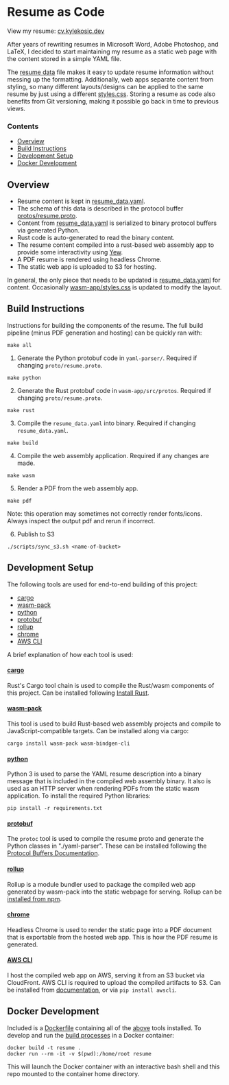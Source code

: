 # Resume as Code

View my resume: [cv.kylekosic.dev](https://cv.kylekosic.dev)


After years of rewriting resumes in Microsoft Word, Adobe Photoshop, and LaTeX, I decided to start maintaining my resume as a static web page with the content stored in a simple YAML file.


The [resume data](resume_data.yaml) file makes it easy to update resume information without messing up the formatting. Additionally, web apps separate content from styling, so many different layouts/designs can be applied to the same resume by just using a different [styles.css](wasm-app/styles.css). Storing a resume as code also benefits from Git versioning, making it possible go back in time to previous views.


### Contents
* [Overview](#overview)
* [Build Instructions](#building)
* [Development Setup](#dev-setup)
* [Docker Development](#docker-dev)


<a name="overview"></a>
## Overview

* Resume content is kept in [resume_data.yaml](resume_data.yaml).
* The schema of this data is described in the protocol buffer [protos/resume.proto](protos/resume.proto).
* Content from [resume_data.yaml](resume_data.yaml) is serialized to binary protocol buffers via generated Python.
* Rust code is auto-generated to read the binary content.
* The resume content compiled into a rust-based web assembly app to provide some interactivity using [Yew](https://yew.rs/docs/en/intro/).
* A PDF resume is rendered using headless Chrome.
* The static web app is uploaded to S3 for hosting.

In general, the only piece that needs to be updated is [resume_data.yaml](resume_data.yaml) for content. Occasionally [wasm-app/styles.css](wasm-app/styles.css) is updated to modify the layout.


<a name="building"></a>
## Build Instructions

Instructions for building the components of the resume. The full build pipeline (minus PDF generation and hosting) can be quickly ran with:
```
make all
```

1. Generate the Python protobuf code in `yaml-parser/`. Required if changing `proto/resume.proto`.
```
make python
```

2. Generate the Rust protobuf code in `wasm-app/src/protos`. Required if changing `proto/resume.proto`.
```
make rust
```

3. Compile the `resume_data.yaml` into binary. Required if changing `resume_data.yaml`.
```
make build
```

4. Compile the web assembly application. Required if any changes are made.
```
make wasm
```

5. Render a PDF from the web assembly app.
```
make pdf
```
Note: this operation may sometimes not correctly render fonts/icons. Always inspect the output pdf and rerun if incorrect.

6. Publish to S3
```
./scripts/sync_s3.sh <name-of-bucket>
```



<a name="dev-setup"></a>
## Development Setup

The following tools are used for end-to-end building of this project:
* [cargo](#cargo)
* [wasm-pack](#wasm-pack)
* [python](#python)
* [protobuf](#protobuf)
* [rollup](#rollup)
* [chrome](#chrome)
* [AWS CLI](#aws-cli)

A brief explanation of how each tool is used:

<a name="cargo"></a>
#### [cargo](https://github.com/rust-lang/cargo)
Rust's Cargo tool chain is used to compile the Rust/wasm components of this project. Can be installed following [Install Rust](https://www.rust-lang.org/tools/install).

<a name="wasm-pack"></a>
#### [wasm-pack](https://github.com/rustwasm/wasm-pack)
This tool is used to build Rust-based web assembly projects and compile to JavaScript-compatible targets. Can be installed along via cargo:
```
cargo install wasm-pack wasm-bindgen-cli
```

<a name="python"></a>
#### [python](https://www.python.org/)
Python 3 is used to parse the YAML resume description into a binary message that is included in the compiled web assembly binary. It also is used as an HTTP server when rendering PDFs from the static wasm application. To install the required Python libraries:
```
pip install -r requirements.txt
```

<a name="protobuf"></a>
#### [protobuf](https://developers.google.com/protocol-buffers)
The `protoc` tool is used to compile the resume proto and generate the Python classes in "./yaml-parser". These can be installed following the [Protocol Buffers Documentation](https://developers.google.com/protocol-buffers/docs/downloads).

<a name="rollup"></a>
#### [rollup](https://www.npmjs.com/package/rollup)
Rollup is a module bundler used to package the compiled web app generated by wasm-pack into the static webpage for serving. Rollup can be [installed from npm](https://www.npmjs.com/package/rollup).

<a name="chrome"></a>
#### [chrome](https://www.google.com/chrome/)
Headless Chrome is used to render the static page into a PDF document that is exportable from the hosted web app. This is how the PDF resume is generated.

<a name="aws-cli"></a>
#### [AWS CLI](https://aws.amazon.com/cli/)
I host the compiled web app on AWS, serving it from an S3 bucket via CloudFront. AWS CLI is required to upload the compiled artifacts to S3. Can be installed from [documentation](https://docs.aws.amazon.com/cli/latest/userguide/cli-chap-install.html), or via `pip install awscli`.



<a name="docker-dev"></a>
## Docker Development

Included is a [Dockerfile](Dockerfile) containing all of the [above](#dev-setup) tools installed. To develop and run the [build processes](#building) in a Docker container:

```
docker build -t resume .
docker run --rm -it -v $(pwd):/home/root resume
```
This will launch the Docker container with an interactive bash shell and this repo mounted to the container home directory.

